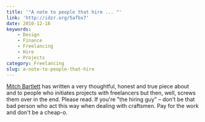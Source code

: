 ```yaml
---
title: '"A note to people that hire ... "'
link: 'http://idzr.org/5afbx7'
date: 2010-12-16
keywords:
    - Design
    - Finance
    - Freelancing
    - Hire
    - Projects
category: Freelancing
slug: a-note-to-people-that-hire
---
```


[Mitch Bartlett](http://mbartlett.me/) has written a very thoughtful, honest and true piece about and to people who initiates projects with freelancers but then, well, screws them over in the end. Please read. If you're "the hiring guy" – don't be that bad person who act this way when dealing with craftsmen. Pay for the work and don't be a cheap-o.
